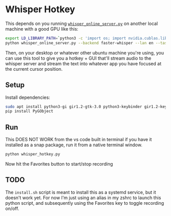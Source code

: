# Whisper Hotkey

This depends on you running [`whisper_online_server.py`](https://github.com/ufal/whisper_streaming/blob/main/whisper_online_server.py) on another local machine with a good GPU like this:

```bash
export LD_LIBRARY_PATH=`python3 -c 'import os; import nvidia.cublas.lib; import nvidia.cudnn.lib; print(os.path.dirname(nvidia.cublas.lib.__file__) + ":" + os.path.dirname(nvidia.cudnn.lib.__file__))'`
python whisper_online_server.py --backend faster-whisper --lan en --task transcribe --model small.en --host 0.0.0.0
```

Then, on your desktop or whatever other ubuntu machine you're using, you can use this tool to give you a hotkey + GUI that'll stream audio to the whisper server and stream the text into whatever app you have focused at the current cursor position.

## Setup

Install dependencies:

```bash
sudo apt install python3-gi gir1.2-gtk-3.0 python3-keybinder gir1.2-keybinder-3.0 xdotool python3-gi-cairo
pip install PyGObject
```

## Run

This DOES NOT WORK from the vs code built in terminal if you have it installed as a snap package, run it from a native terminal window.

```bash
python whisper_hotkey.py
```

Now hit the Favorites button to start/stop recording

## TODO

The `install.sh` script is meant to install this as a systemd service, but it doesn't work yet.
For now I'm just using an alias in my zshrc to launch this python script, and subsequently using the Favorites key to toggle recording on/off.
